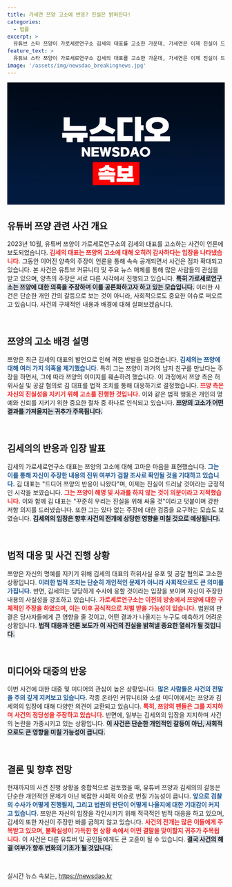 ```yaml
---
title: 가세연 쯔양 고소에 반응? 진실은 밝혀진다!
categories:
  - 법률
excerpt: >
  유튜브 스타 쯔양이 가로세로연구소 김세의 대표를 고소한 가운데, 가세연은 이제 진실이 드러날 것이라며 반격에 나섰다. 검찰 수사를 통해 해명과 사과의 필요성을 묻고, 당당히 법적 대응을 예고했다.
feature_text: >
  유튜브 스타 쯔양이 가로세로연구소 김세의 대표를 고소한 가운데, 가세연은 이제 진실이 드러날 것이라며 반격에 나섰다. 검찰 수사를 통해 해명과 사과의 필요성을 묻고, 당당히 법적 대응을 예고했다.
image: '/assets/img/newsdao_breakingnews.jpg'
---
```


<p><img src="/assets/img/newsdao_breakingnews.jpg" alt="ontimetimes 속보" /></p>

<h2 data-ke-size="size26">유튜버 쯔양 관련 사건 개요</h2>

<p data-ke-size="size16">2023년 10월, 유튜버 쯔양이 가로세로연구소의 김세의 대표를 고소하는 사건이 언론에 보도되었습니다. <b><span style="color: #ee2323;">김세의 대표는 쯔양의 고소에 대해 오히려 감사하다는 입장을 나타냈습니다.</span></b> 그동안 이어진 양측의 주장이 언론을 통해 속속 공개되면서 사건은 점차 확대되고 있습니다. 본 사건은 유튜브 커뮤니티 및 주요 뉴스 매체를 통해 많은 사람들의 관심을 받고 있으며, 양측의 주장은 서로 다른 시각에서 진행되고 있습니다. <b><span style="background-color: #21538527;">특히 가로세로연구소는 쯔양에 대한 의혹을 주장하며 이를 공론화하고자 하고 있는 모습입니다.</span></b> 이러한 사건은 단순한 개인 간의 갈등으로 보는 것이 아니라, 사회적으로도 중요한 이슈로 떠오르고 있습니다. 사건의 구체적인 내용과 배경에 대해 살펴보겠습니다.</p>

<p data-ke-size="size16">&nbsp;</p>

<h2 data-ke-size="size26">쯔양의 고소 배경 설명</h2>

<p data-ke-size="size16">쯔양은 최근 김세의 대표의 발언으로 인해 격한 반발을 일으켰습니다. <b><span style="color: #1a5490;">김세의는 쯔양에 대해 여러 가지 의혹을 제기했습니다.</span></b> 특히 그는 쯔양이 과거의 남자 친구를 만났다는 주장을 하면서, 그에 따라 쯔양의 이미지를 훼손하려 했습니다. 이 과정에서 쯔양 측은 허위사실 및 공갈 혐의로 김 대표를 법적 조치를 통해 대응하기로 결정했습니다. <b><span style="color: #ee2323;">쯔양 측은 자신의 진실성을 지키기 위해 고소를 진행한 것입니다.</span></b> 이와 같은 법적 행동은 개인의 명예와 신뢰를 지키기 위한 중요한 절차 중 하나로 인식되고 있습니다. <b><span style="background-color: #21538527;">쯔양의 고소가 어떤 결과를 가져올지는 귀추가 주목됩니다.</span></b></p>

<p data-ke-size="size16">&nbsp;</p>

<h2 data-ke-size="size26">김세의의 반응과 입장 발표</h2>

<p data-ke-size="size16">김세의 가로세로연구소 대표는 쯔양의 고소에 대해 고마운 마음을 표현했습니다. <b><span style="color: #1a5490;">그는 이를 통해 자신이 주장한 내용의 진위 여부가 검찰 조사로 확인될 것을 기대하고 있습니다.</span></b> 김 대표는 "드디어 쯔양의 반응이 나왔다"며, 이제는 진실이 드러날 것이라는 긍정적인 시각을 보였습니다. <b><span style="color: #ee2323;">그는 쯔양이 해명 및 사과를 하지 않는 것이 의문이라고 지적했습니다.</span></b> 이와 함께 김 대표는 "꾸준히 우리는 진실을 위해 싸울 것"이라고 덧붙이며 강한 저항 의지를 드러냈습니다. 또한 그는 있다 없는 주장에 대한 검증을 요구하는 모습도 보였습니다. <b><span style="background-color: #21538527;">김세의의 입장은 향후 사건의 전개에 상당한 영향을 미칠 것으로 예상됩니다.</span></b></p>

<p data-ke-size="size16">&nbsp;</p>

<h2 data-ke-size="size26">법적 대응 및 사건 진행 상황</h2>

<p data-ke-size="size16">쯔양은 자신의 명예를 지키기 위해 김세의 대표의 허위사실 유포 및 공갈 혐의로 고소한 상황입니다. <b><span style="color: #1a5490;">이러한 법적 조치는 단순히 개인적인 문제가 아니라 사회적으로도 큰 의미를 가집니다.</span></b> 반면, 김세의는 당당하게 수사에 응할 것이라는 입장을 보이며 자신이 주장한 내용의 사실성을 강조하고 있습니다. <b><span style="color: #ee2323;">가로세로연구소는 이전의 방송에서 쯔양에 대한 구체적인 주장을 하였으며, 이는 이후 공식적으로 처벌 받을 가능성이 있습니다.</span></b> 법원의 판결은 당사자들에게 큰 영향을 줄 것이고, 어떤 결과가 나올지는 누구도 예측하기 어려운 상황입니다. <b><span style="background-color: #21538527;">법적 대응과 언론 보도가 이 사건의 진실을 밝혀낼 중요한 열쇠가 될 것입니다.</span></b></p>

<p data-ke-size="size16">&nbsp;</p>

<h2 data-ke-size="size26">미디어와 대중의 반응</h2>

<p data-ke-size="size16">이번 사건에 대한 대중 및 미디어의 관심이 높은 상황입니다. <b><span style="color: #1a5490;">많은 사람들은 사건의 전말을 주의 깊게 지켜보고 있습니다.</span></b> 각종 온라인 커뮤니티와 소셜 미디어에서는 쯔양과 김세의의 입장에 대해 다양한 의견이 교환되고 있습니다. <b><span style="color: #ee2323;">특히, 쯔양의 팬들은 그를 지지하며 사건의 정당성을 주장하고 있습니다.</span></b> 반면에, 일부는 김세의의 입장을 지지하며 사건의 논란을 가중시키고 있는 상황입니다. <b><span style="background-color: #21538527;">이 사건은 단순한 개인적인 갈등이 아닌, 사회적으로도 큰 영향을 미칠 가능성이 큽니다.</span></b></p>

<p data-ke-size="size16">&nbsp;</p>

<h2 data-ke-size="size26">결론 및 향후 전망</h2>

<p data-ke-size="size16">현재까지의 사건 진행 상황을 종합적으로 검토했을 때, 유튜버 쯔양과 김세의의 갈등은 단순한 개인적인 문제가 아닌 복잡한 사회적 이슈로 번질 가능성이 큽니다. <b><span style="color: #1a5490;">앞으로 검찰의 수사가 어떻게 진행될지, 그리고 법원의 판단이 어떻게 나올지에 대한 기대감이 커지고 있습니다.</span></b> 쯔양은 자신의 입장을 각인시키기 위해 적극적인 법적 대응을 하고 있으며, 김세의 또한 자신이 주장한 바를 굽히지 않고 있습니다. <b><span style="color: #ee2323;">사건의 전개는 많은 이들에게 주목받고 있으며, 불확실성이 가득한 현 상황 속에서 어떤 결말을 맞이할지 귀추가 주목됩니다.</span></b> 이 사건은 다른 유튜버 및 공인들에게도 큰 교훈이 될 수 있습니다. <b><span style="background-color: #21538527;">결국 사건의 해결 여부가 향후 변화의 기초가 될 것입니다.</span></b></p>

<p data-ke-size="size16">&nbsp;</p>
실시간 뉴스 속보는, <a href="https://newsdao.kr" rel="dofollow">https://newsdao.kr</a>


